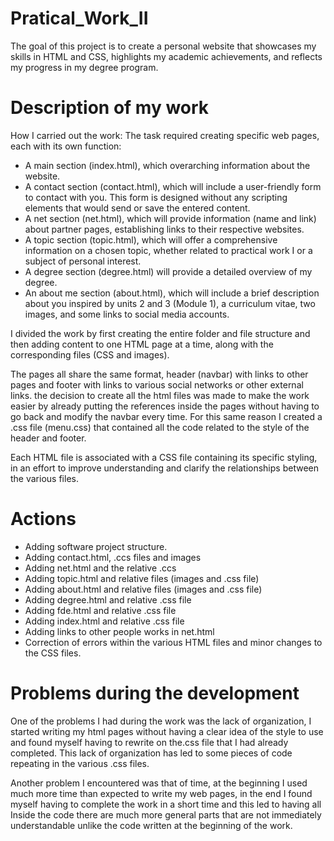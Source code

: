# Pratical_Work_II

The goal of this project is to create a personal website that showcases my skills in HTML and CSS, highlights my academic achievements, and reflects my progress in my degree program.

# Description of my work

How I carried out the work: 
The task required creating specific web pages, each with its own function:
- A main section (index.html), which overarching information about the website.
- A contact section (contact.html), which will include a user-friendly form to contact with you. This form is designed without any scripting    elements that would send or save the entered content.
- A net section (net.html), which will provide information (name and link) about partner pages, establishing links to their respective websites. 
- A topic section (topic.html), which will offer a comprehensive information on a chosen topic, whether related to practical work I or a subject of personal interest.
- A degree section (degree.html) will provide a detailed overview of my degree.
- An about me section (about.html), which will include a brief description about you inspired by units 2 and 3 (Module 1), a curriculum vitae, two images, and some links to social media accounts.

I divided the work by first creating the entire folder and file structure and then adding content to one HTML page at a time, along with the corresponding files (CSS and images).

The pages all share the same format, header (navbar) with links to other pages and footer with links to various social networks or other external links. the decision to create all the html files was made to make the work easier by already putting the references inside the pages without having to go back and modify the navbar every time. For this same reason I created a .css file (menu.css) that contained all the code related to the style of the header and footer.

Each HTML file is associated with a CSS file containing its specific styling, in an effort to improve understanding and clarify the relationships between the various files.

# Actions
- Adding software project structure.
- Adding contact.html, .ccs files and images
- Adding net.html and the relative .ccs
- Adding topic.html and relative files (images and .css file)
- Adding about.html and relative files (images and .css file)
- Adding degree.html and relative .css file
- Adding fde.html and relative .css file
- Adding index.html and relative .css file
- Adding links to other people works in net.html
- Correction of errors within the various HTML files and minor changes to the CSS files.

# Problems during the development
One of the problems I had during the work was the lack of organization, I started writing my html pages without having a clear idea of ​​the style to use and found myself having to rewrite on the.css file that I had already completed. This lack of organization has led to some pieces of code repeating in the various .css files. 

Another problem I encountered was that of time, at the beginning I used much more time than expected to write my web pages, in the end I found myself having to complete the work in a short time and this led to having all Inside the code there are much more general parts that are not immediately understandable unlike the code written at the beginning of the work.
